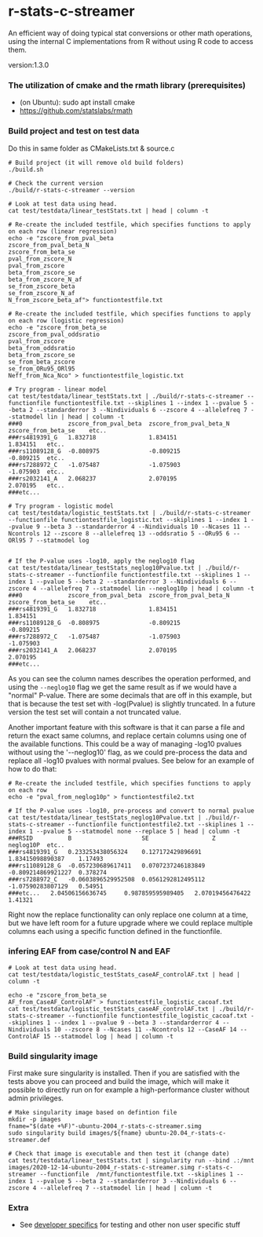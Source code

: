 # r-stats-c-streamer
An efficient way of doing typical stat conversions or other math operations, using the internal C implementations from R without using R code to access them.

version:1.3.0

### The utilization of cmake and the rmath library (prerequisites)
- (on Ubuntu): sudo apt install cmake
- https://github.com/statslabs/rmath

### Build project and test on test data
Do this in same folder as CMakeLists.txt & source.c

```
# Build project (it will remove old build folders)
./build.sh

# Check the current version
./build/r-stats-c-streamer --version

# Look at test data using head.
cat test/testdata/linear_testStats.txt | head | column -t

# Re-create the included testfile, which specifies functions to apply on each row (linear regression)
echo -e "zscore_from_pval_beta
zscore_from_pval_beta_N
zscore_from_beta_se
pval_from_zscore_N
pval_from_zscore
beta_from_zscore_se
beta_from_zscore_N_af
se_from_zscore_beta
se_from_zscore_N_af
N_from_zscore_beta_af"> functiontestfile.txt

# Re-create the included testfile, which specifies functions to apply on each row (logistic regression)
echo -e "zscore_from_beta_se
zscore_from_pval_oddsratio
pval_from_zscore
beta_from_oddsratio
beta_from_zscore_se
se_from_beta_zscore
se_from_ORu95_ORl95
Neff_from_Nca_Nco" > functiontestfile_logistic.txt

# Try program - linear model
cat test/testdata/linear_testStats.txt | ./build/r-stats-c-streamer --functionfile functiontestfile.txt --skiplines 1 --index 1 --pvalue 5 --beta 2 --standarderror 3 --Nindividuals 6 --zscore 4 --allelefreq 7 --statmodel lin | head | column -t
###0             zscore_from_pval_beta  zscore_from_pval_beta_N  zscore_from_beta_se	etc..
###rs4819391_G   1.832718               1.834151                 1.834151	etc..
###rs11089128_G  -0.808975              -0.809215                -0.809215	etc..
###rs7288972_C   -1.075487              -1.075903                -1.075903	etc..
###rs2032141_A   2.068237               2.070195                 2.070195	etc..
###etc...

# Try program - logistic model
cat test/testdata/logistic_testStats.txt | ./build/r-stats-c-streamer --functionfile functiontestfile_logistic.txt --skiplines 1 --index 1 --pvalue 9 --beta 3 --standarderror 4 --Nindividuals 10 --Ncases 11 --Ncontrols 12 --zscore 8 --allelefreq 13 --oddsratio 5 --ORu95 6 --ORl95 7 --statmodel log


# If the P-value uses -log10, apply the neglog10 flag
cat test/testdata/linear_testStats_neglog10Pvalue.txt | ./build/r-stats-c-streamer --functionfile functiontestfile.txt --skiplines 1 --index 1 --pvalue 5 --beta 2 --standarderror 3 --Nindividuals 6 --zscore 4 --allelefreq 7 --statmodel lin --neglog10p | head | column -t
###0             zscore_from_pval_beta  zscore_from_pval_beta_N  zscore_from_beta_se	etc..
###rs4819391_G   1.832718               1.834151                 1.834151             
###rs11089128_G  -0.808975              -0.809215                -0.809215            
###rs7288972_C   -1.075487              -1.075903                -1.075903            
###rs2032141_A   2.068237               2.070195                 2.070195             
###etc...

```

As you can see the column names describes the operation performed, and using the `--neglog10` flag we get the same result as if we would have a "normal" P-value. There are some decimals that are off in this example, but that is because the test set with -log(Pvalue) is slightly truncated. In a future version the test set will contain a not truncated value.

Another important feature with this software is that it can parse a file and return the exact same columns, and replace certain columns using one of the available functions. This could be a way of managing -log10 pvalues without using the '--neglog10' flag, as we could pre-process the data and replace all -log10 pvalues with normal pvalues. See below for an example of how to do that:

```
# Re-create the included testfile, which specifies functions to apply on each row
echo -e "pval_from_neglog10p" > functiontestfile2.txt

# If the P-value uses -log10, pre-process and convert to normal pvalue
cat test/testdata/linear_testStats_neglog10Pvalue.txt | ./build/r-stats-c-streamer --functionfile functiontestfile2.txt --skiplines 1 --index 1 --pvalue 5 --statmodel none --replace 5 | head | column -t
###RSID          B                    SE                  Z                   neglog10P  etc..
###rs4819391_G   0.233253438056324    0.127172429896691   1.83415098890387    1.17493
###rs11089128_G  -0.057230689617411   0.0707237246183849  -0.809214869921227  0.378274
###rs7288972_C   -0.0603896529952508  0.0561292812495112  -1.07590283807129   0.54951
###etc...   2.04506156636745     0.987859595989405   2.07019456476422    1.41321

```

Right now the replace functionality can only replace one column at a time, but we have left room for a future upgrade where we could replace multiple columns each using a specific function defined in the functionfile.

### infering EAF from case/control N and EAF

```
# Look at test data using head.
cat test/testdata/logistic_testStats_caseAF_controlAF.txt | head | column -t

echo -e "zscore_from_beta_se
AF_from_CaseAF_ControlAF" > functiontestfile_logistic_cacoaf.txt
cat test/testdata/logistic_testStats_caseAF_controlAF.txt | ./build/r-stats-c-streamer --functionfile functiontestfile_logistic_cacoaf.txt --skiplines 1 --index 1 --pvalue 9 --beta 3 --standarderror 4 --Nindividuals 10 --zscore 8 --Ncases 11 --Ncontrols 12 --CaseAF 14 --ControlAF 15 --statmodel log | head | column -t
```


### Build singularity image
First make sure singularity is installed. Then if you are satisfied with the tests above you can proceed and build the image, which will make it possible to directly run on for example a high-performance cluster without admin privileges.

```
# Make singularity image based on defintion file
mkdir -p images
fname="$(date +%F)"-ubuntu-2004_r-stats-c-streamer.simg
sudo singularity build images/${fname} ubuntu-20.04_r-stats-c-streamer.def

# Check that image is executable and then test it (change date)
cat test/testdata/linear_testStats.txt | singularity run --bind .:/mnt images/2020-12-14-ubuntu-2004_r-stats-c-streamer.simg r-stats-c-streamer --functionfile  /mnt/functiontestfile.txt --skiplines 1 --index 1 --pvalue 5 --beta 2 --standarderror 3 --Nindividuals 6 --zscore 4 --allelefreq 7 --statmodel lin | head | column -t

```

### Extra
- See [developer specifics](docs/developers.md) for testing and other non user specific stuff


